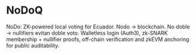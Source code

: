 # NoDoQ
NoDo: ZK-powered local voting for Ecuador.  Nodo → blockchain. No doble → nullifiers evitan doble voto.  Walletless login (Auth3), zk-SNARK membership + nullifier proofs,  off-chain verification and zkEVM anchoring for public auditability.
